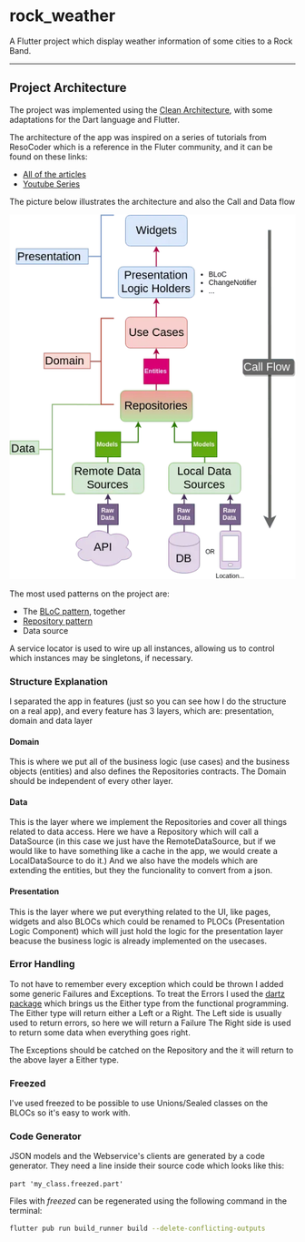 # rock_weather

A Flutter project which display weather information of some cities to a Rock Band.

---

## Project Architecture

The project was implemented using the [Clean Architecture](https://blog.cleancoder.com/uncle-bob/2012/08/13/the-clean-architecture.html), with some adaptations for the Dart language and Flutter.

The architecture of the app was inspired on a series of tutorials from ResoCoder which is a reference in the Fluter community, and it can be found on these links:

- [All of the articles](https://resocoder.com/flutter-clean-architecture-tdd/)
- [Youtube Series](https://youtu.be/dc3B_mMrZ-Q)

The picture below illustrates the architecture and also the Call and Data flow

![Architecture](Clean-Architecture-Flutter-Diagram.webp)

The most used patterns on the project are:

- The [BLoC pattern](https://bloclibrary.dev/#/), together
- [Repository pattern](https://developer.android.com/jetpack/guide)
- Data source

A service locator is used to wire up all instances, allowing us to control which instances may be singletons, if necessary.

### Structure Explanation

I separated the app in features (just so you can see how I do the structure on a real app), and every feature has 3 layers, which are: presentation, domain and data layer

#### Domain

This is where we put all of the business logic (use cases) and the business objects (entities) and also defines the Repositories contracts.
The Domain should be independent of every other layer.

#### Data

This is the layer where we implement the Repositories and cover all things related to data access.
Here we have a Repository which will call a DataSource (in this case we just have the RemoteDataSource, but if we would like to have something like a cache in the app, we would create a LocalDataSource to do it.)
And we also have the models which are extending the entities, but they the funcionality to convert from a json.

#### Presentation

This is the layer where we put everything related to the UI, like pages, widgets and also BLOCs which could be renamed to PLOCs (Presentation Logic Component) which will just hold the logic for the presentation layer beacuse the business logic is already implemented on the usecases.

### Error Handling

To not have to remember every exception which could be thrown I added some generic Failures and Exceptions.
To treat the Errors I used the [dartz package](https://pub.dev/packages/dartz) which brings us the Either type from the functional programming.
The Either type will return either a Left or a Right.
The Left side is usually used to return errors, so here we will return a Failure
The Right side is used to return some data when everything goes right.

The Exceptions should be catched on the Repository and the it will return to the above layer a Either type.

### Freezed

I've used freezed to be possible to use Unions/Sealed classes on the BLOCs so it's easy to work with.

### Code Generator

JSON models and the Webservice's clients are generated by a code generator. They need a line inside their source code which looks like this:

`part 'my_class.freezed.part'`

Files with _freezed_ can be regenerated using the following command in the terminal:

```bash
flutter pub run build_runner build --delete-conflicting-outputs
```
